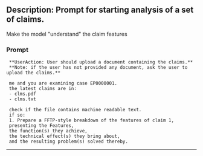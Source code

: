 ## Description: Prompt for starting analysis of a set of claims.

Make the model "understand" the claim features

### Prompt   
     **UserAction: User should upload a document containing the claims.**
     **Note: if the user has not provided any document, ask the user to upload the claims.**
	 
     me and you are examining case EP0000001. 
     the latest claims are in:
	 - clms.pdf
	 - clms.txt
	 
	 check if the file contains machine readable text. 
	 if so:
	 1. Prepare a FFTP-style breakdown of the features of claim 1,  
	 presenting the Features,  
	 the function(s) they achieve,  
	 the technical effect(s) they bring about,  
	 and the resulting problem(s) solved thereby.


-----------------------------------------------



